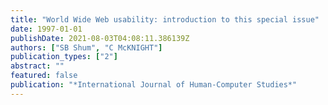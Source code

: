 ```yaml
---
title: "World Wide Web usability: introduction to this special issue"
date: 1997-01-01
publishDate: 2021-08-03T04:08:11.386139Z
authors: ["SB Shum", "C McKNIGHT"]
publication_types: ["2"]
abstract: ""
featured: false
publication: "*International Journal of Human-Computer Studies*"
---
```


